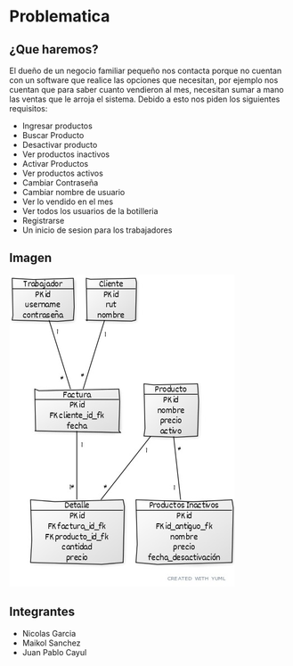 # Problematica
## ¿Que haremos?
El dueño de un negocio familiar pequeño nos contacta porque no cuentan con un software que realice las opciones que necesitan, por ejemplo nos cuentan que para saber cuanto vendieron al mes, necesitan sumar a mano las ventas que le arroja el sistema.
Debido a esto nos piden los siguientes requisitos:
*  Ingresar productos
*  Buscar Producto
*  Desactivar producto
*  Ver productos inactivos
*  Activar Productos
*  Ver productos activos
*  Cambiar Contraseña
*  Cambiar nombre de usuario
*  Ver lo vendido en el mes
*  Ver todos los usuarios de la botilleria
*  Registrarse
*  Un inicio de sesion para los trabajadores

## Imagen

![alt text]( https://github.com/Nicolas11Garcia/Proyecto-Base-de-datos/blob/main/sql/Modelo%20E-R%20Final.jpg)

## Integrantes
* Nicolas Garcia
* Maikol Sanchez
* Juan Pablo Cayul

